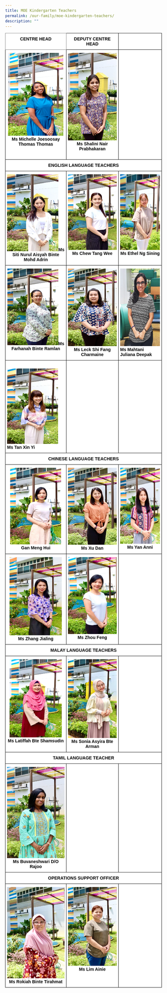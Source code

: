 ```yaml
---
title: MOE Kindergarten Teachers
permalink: /our-family/moe-kindergarten-teachers/
description: ""
---
```

<style type="text/css">
.tg  {border-collapse:collapse;border-spacing:0;}
.tg td{border-color:black;border-style:solid;border-width:1px;font-family:Arial, sans-serif;font-size:14px;
  overflow:hidden;padding:10px 5px;word-break:normal;}
.tg th{border-color:black;border-style:solid;border-width:1px;font-family:Arial, sans-serif;font-size:14px;
  font-weight:normal;overflow:hidden;padding:10px 5px;word-break:normal;}
.tg .tg-fma3{background-color:#FFF;color:#050505;text-align:center;vertical-align:middle}
.tg .tg-520z{background-color:#FFF;border-color:inherit;color:#050505;font-weight:bold;text-align:center;vertical-align:top}
.tg .tg-qn16{background-color:#FFF;color:#050505;font-weight:bold;text-align:center;vertical-align:top}
.tg .tg-v9jf{background-color:#FFF;color:#050505;text-align:center;vertical-align:top}
.tg .tg-xjv0{background-color:#FFF;color:#050505;font-weight:bold;text-align:left;vertical-align:top}
</style>
<table class="tg">
<thead>
  <tr>
    <th class="tg-520z">CENTRE HEAD</th>
    <th class="tg-qn16"><span style="font-weight:700;color:#050505">DEPUTY CENTRE HEAD</span></th>
    <th class="tg-qn16"></th>
  </tr>
</thead>
<tbody>
  <tr>
    <td class="tg-v9jf"><img src="/images/Ms Michelle Joesoosay Thomas Centre Head.jpg" alt="Ms Michelle Joesoosay Thomas Centre Head.JPG" width="178" height="266"><span style="background-color:initial"><strong>Ms Michelle Joesoosay Thomas </strong></span><strong>Thomas</strong><br></td>
    <td class="tg-v9jf"><img src="/images/Ms Shalini Nair Prabhakaran Deputy Centre Head.jpg" alt="Ms Shalini Nair Prabhakaran Deputy Centre Head.jpg" width="181" height=""><strong>Ms Shalini Nair Prabhakaran</strong><br><br></td>
    <td class="tg-fma3"></td>
  </tr>
  <tr>
    <td class="tg-qn16" colspan="3"><span style="font-weight:700;color:#050505">ENGLISH LANGUAGE TEACHERS</span></td>
  </tr>
  <tr>
    <td class="tg-v9jf"><img src="/images/_Ms Siti Nurul Aisyah Binte Mohd Adrin English Language Teacher.jpg" alt="_Ms Siti Nurul Aisyah Binte Mohd Adrin English Language Teacher.JPG" width="165" height="247"><span style="background-color:transparent"><strong>Ms Siti Nurul Aisyah Binte Mohd Adrin</strong></span><br></td>
    <td class="tg-v9jf"><img src="/images/Ms Chew Tang Wee English Language Teacher.jpg" alt="Ms Chew Tang Wee English Language Teacher.JPG" width="163" height="243"><strong>Ms Chew Tang Wee</strong> <br></td>
    <td class="tg-v9jf"><img src="/images/Ms Ethel Ng Sining  English Language Teacher.jpg" alt="Ms Ethel Ng Sining  English Language Teacher.jpg" width="163" height="243"><strong>Ms Ethel Ng Sining</strong><br></td>
  </tr>
  <tr>
    <td class="tg-v9jf"><img src="/images/farhannah.jpg" alt="farhannah.JPG" width="164" height="246"><strong>Ms Farhanah Binte Ramlan</strong><br></td>
    <td class="tg-v9jf"><img src="/images/shifang.jpg" alt="shifang.JPG" width="166" height="249"><strong>Ms Leck Shi Fang Charmaine</strong></td>
    <td class="tg-xjv0"><img src="/images/juliana.jpg" alt="shifang.JPG" width="166" height="249"><strong>Ms Mahtani Juliana Deepak</strong></span><br></td>
  </tr>
  <tr>
    <td class="tg-xjv0"><br><img src="/images/tanxinyi.jpg" alt="tanxinyi.jpg" width="164" height="242"><br><strong>Ms Tan Xin Yi</strong></td>
    <td class="tg-fma3"></td>
	<td class="tg-fma3"></td>
  </tr>
  <tr>
    <td class="tg-qn16" colspan="3"><span style="font-weight:700;color:#050505">CHINESE LANGUAGE TEACHERS</span></td>
  </tr>
  <tr>
    <td class="tg-v9jf"><img src="/images/MENGHUI.jpg" alt="MENGHUI.JPG" width="164" height="246"><strong>Gan Meng Hui</strong><br></td>
    <td class="tg-v9jf"><img src="/images/xudan.jpg" alt="xudan.JPG" width="165" height="247"><strong>Ms Xu Dan</strong><br></td>
    <td class="tg-v9jf"><img src="/images/yan.jpg" alt="yan.JPG" width="163" height="244"><strong>Ms Yan Anni</strong><br></td>
  </tr>
  <tr>
    <td class="tg-v9jf"><img src="/images/jialing.jpg" alt="jialing.jpg" width="168" height="251"><strong>Ms Zhang Jialing</strong></td>
    <td class="tg-v9jf"><img src="/images/zhoufeng.jpg" alt="zhoufeng.jpg" width="165" height="247"><strong>Ms Zhou Feng</strong></td>
    <td class="tg-fma3"></td>
  </tr>
  <tr>
    <td class="tg-qn16" colspan="3"><span style="font-weight:700;color:#050505"> MALAY LANGUAGE TEACHERS</span></td>
  </tr>
  <tr>
    <td class="tg-v9jf"><img src="/images/LATI.jpg" alt="LATI.jpg" width="168" height="251"><strong>Ms Latiffah Bte Shamsudin</strong><br></td>
    <td class="tg-v9jf"><img src="/images/SONIA.jpg" alt="SONIA.JPG" width="171" height="253"><strong>Ms Sonia Asyira Bte Arman</strong><br></td>
    <td class="tg-fma3"></td>
  </tr>
  <tr>
    <td class="tg-qn16" colspan="3"><span style="font-weight:700;color:#050505">TAMIL LANGUAGE TEACHER</span></td>
  </tr>
  <tr>
    <td class="tg-v9jf"><img src="/images/rajoo.jpg" alt="rajoo.JPG" width="196" height="293"><strong>Ms Buvaneshwari D/O Rajoo</strong></td>
    <td class="tg-fma3"> </td>
    <td class="tg-fma3"> </td>
  </tr>
	  <tr>
    <td class="tg-qn16" colspan="3"><span style="font-weight:700;color:#050505">OPERATIONS SUPPORT OFFICER</span></td>
  </tr>
  <tr>
    <td class="tg-v9jf"><img src="/images/rokiah.jpg" alt="rokiah.JPG" width="196" height="293"><strong>Ms Rokiah Binte Tirahmat</strong></td>
    <td class="tg-v9jf"><img src="/images/ainie.jpg" alt="ainie.JPG" width="171" height="253"><strong>Ms Lim Ainie</strong><br></td>
    <td class="tg-fma3"> </td>
  </tr>
</tbody>
</table>